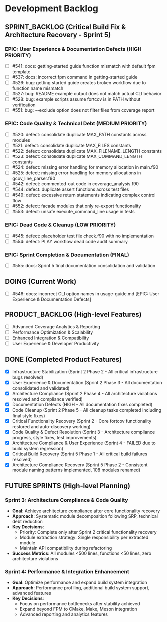# Development Backlog

## SPRINT_BACKLOG (Critical Build Fix & Architecture Recovery - Sprint 5)

### EPIC: User Experience & Documentation Defects (HIGH PRIORITY)
- [ ] #541: docs: getting-started guide function mismatch with default fpm template
- [ ] #537: docs: incorrect fpm command in getting-started guide
- [ ] #526: bug: getting started guide creates broken workflow due to function name mismatch
- [ ] #527: bug: README example output does not match actual CLI behavior
- [ ] #528: bug: example scripts assume fortcov is in PATH without verification
- [ ] #551: bug: --exclude option does not filter files from coverage report

### EPIC: Code Quality & Technical Debt (MEDIUM PRIORITY)
- [ ] #520: defect: consolidate duplicate MAX_PATH constants across modules
- [ ] #521: defect: consolidate duplicate MAX_FILES constants
- [ ] #522: defect: consolidate duplicate MAX_FILENAME_LENGTH constants
- [ ] #523: defect: consolidate duplicate MAX_COMMAND_LENGTH constants
- [ ] #524: defect: missing error handling for memory allocation in main.f90
- [ ] #525: defect: missing error handling for memory allocations in gcov_line_parser.f90
- [ ] #542: defect: commented-out code in coverage_analysis.f90
- [ ] #544: defect: duplicate assert functions across test files
- [ ] #549: defect: excessive return statements indicating complex control flow
- [ ] #552: defect: facade modules that only re-export functionality
- [ ] #553: defect: unsafe execute_command_line usage in tests

### EPIC: Dead Code & Cleanup (LOW PRIORITY)
- [ ] #545: defect: placeholder test file check.f90 with no implementation
- [ ] #554: defect: PLAY workflow dead code audit summary

### EPIC: Sprint Completion & Documentation (FINAL)
- [ ] #555: docs: Sprint 5 final documentation consolidation and validation

## DOING (Current Work)
- [ ] #546: docs: incorrect CLI option names in usage-guide.md [EPIC: User Experience & Documentation Defects]

## PRODUCT_BACKLOG (High-level Features)
- [ ] Advanced Coverage Analytics & Reporting
- [ ] Performance Optimization & Scalability  
- [ ] Enhanced Integration & Compatibility
- [ ] User Experience & Developer Productivity

## DONE (Completed Product Features)
- [x] Infrastructure Stabilization (Sprint 2 Phase 2 - All critical infrastructure bugs resolved)
- [x] User Experience & Documentation (Sprint 2 Phase 3 - All documentation consolidated and validated)
- [x] Architecture Compliance (Sprint 2 Phase 4 - All architecture violations resolved and compliance verified)
- [x] Documentation Defects (HIGH - All documentation fixes completed)
- [x] Code Cleanup (Sprint 2 Phase 5 - All cleanup tasks completed including final style fixes)
- [x] Critical Functionality Recovery (Sprint 2 - Core fortcov functionality restored and auto-discovery working)
- [x] Code Quality & Defect Resolution (Sprint 3 - Architecture compliance progress, style fixes, test improvements)
- [x] Architecture Compliance & User Experience (Sprint 4 - FAILED due to build system regression)
- [x] Critical Build Recovery (Sprint 5 Phase 1 - All critical build failures resolved)
- [x] Architecture Compliance Recovery (Sprint 5 Phase 2 - Consistent module naming patterns implemented, 108 modules renamed)

## FUTURE SPRINTS (High-level Planning)

### Sprint 3: Architecture Compliance & Code Quality
- **Goal**: Achieve architecture compliance after core functionality recovery
- **Approach**: Systematic module decomposition following SRP, technical debt reduction
- **Key Decisions**: 
  - Priority: Complete only after Sprint 2 critical functionality recovery
  - Module extraction strategy: Single responsibility per extracted module
  - Maintain API compatibility during refactoring
- **Success Metrics**: All modules <500 lines, functions <50 lines, zero architecture violations

### Sprint 4: Performance & Integration Enhancement  
- **Goal**: Optimize performance and expand build system integration
- **Approach**: Performance profiling, additional build system support, advanced features
- **Key Decisions**:
  - Focus on performance bottlenecks after stability achieved
  - Expand beyond FPM to CMake, Make, Meson integration
  - Advanced reporting and analytics features